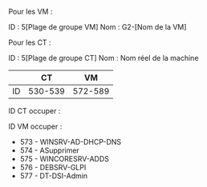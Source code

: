 
Pour les VM :

ID : 5[Plage de groupe VM]
Nom : G2-[Nom de la VM]

Pour les CT :

ID : 5[Plage de groupe CT]
Nom : Nom réel de la machine

||CT|VM|
|-|-|-|
|ID|530-539|572-589|

ID CT occuper :

ID VM occuper :
- 573 - WINSRV-AD-DHCP-DNS
- 574 - ASupprimer
- 575 - WINCORESRV-ADDS
- 576 - DEBSRV-GLPI
- 577 - DT-DSI-Admin
